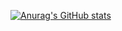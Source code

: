 [![Anurag's GitHub stats](https://github-readme-stats.vercel.app/api?username=Fawkes-Developer&theme=gotham&show_icons=true)](https://github.com/anuraghazra/github-readme-stats)

